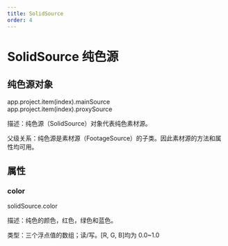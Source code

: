```yaml
---
title: SolidSource
order: 4
---
```


# SolidSource 纯色源

## 纯色源对象

app.project.item(index).mainSource  
app.project.item(index).proxySource

描述：纯色源（SolidSource）对象代表纯色素材源。

父级关系：纯色源是素材源（FootageSource）的子类。因此素材源的方法和属性均可用。

## 属性

### color

solidSource.color

描述：纯色的颜色，红色，绿色和蓝色。

类型：三个浮点值的数组；读/写。[R, G, B]均为 0.0~1.0
